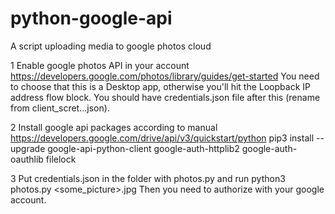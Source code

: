 # python-google-api
A script uploading media to google photos cloud

1 Enable google photos API in your account https://developers.google.com/photos/library/guides/get-started
You need to choose that this is a Desktop app, otherwise you'll hit the Loopback IP address flow block.
You should have credentials.json file after this (rename from client_scret...json).

2 Install google api packages according to manual
https://developers.google.com/drive/api/v3/quickstart/python
pip3 install --upgrade google-api-python-client google-auth-httplib2 google-auth-oauthlib filelock

3 Put credentials.json in the folder with photos.py and run
python3 photos.py <some_picture>.jpg
Then you need to authorize with your google account.


